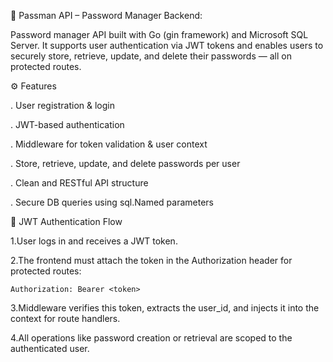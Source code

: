 🔐 Passman API – Password Manager Backend:
 
 Password manager API built with Go (gin framework) and Microsoft SQL Server. It supports user authentication via JWT tokens and enables users to securely store, retrieve, update, and delete their passwords — all on protected routes.



 
 ⚙️ Features

. User registration & login

. JWT-based authentication

. Middleware for token validation & user context

. Store, retrieve, update, and delete passwords per user

. Clean and RESTful API structure

. Secure DB queries using sql.Named parameters



🔑 JWT Authentication Flow

1.User logs in and receives a JWT token.

2.The frontend must attach the token in the Authorization header for protected routes:
   
    Authorization: Bearer <token>


3.Middleware verifies this token, extracts the user_id, and injects it into the context for route handlers.

4.All operations like password creation or retrieval are scoped to the authenticated user.
